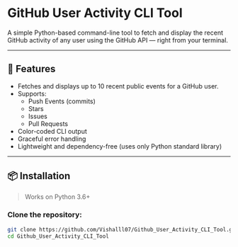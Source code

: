 # GitHub User Activity CLI Tool

A simple Python-based command-line tool to fetch and display the recent GitHub activity of any user using the GitHub API — right from your terminal.

---

## 🔧 Features

- Fetches and displays up to 10 recent public events for a GitHub user.
- Supports:
  - Push Events (commits)
  - Stars
  - Issues
  - Pull Requests
- Color-coded CLI output
- Graceful error handling
- Lightweight and dependency-free (uses only Python standard library)

---

## 📦 Installation

> Works on Python 3.6+

### Clone the repository:

```bash
git clone https://github.com/Vishalll07/Github_User_Activity_CLI_Tool.git
cd Github_User_Activity_CLI_Tool
